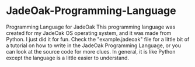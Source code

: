 # JadeOak-Programming-Language
Programming Language for JadeOak
This programming language was created for my JadeOak OS operating system, and it was made from Python. I just did it for fun. Check the "example.jadeoak" file
for a little bit of a tutorial on how to write in the JadeOak Programming Language, or you can look at the source code for more clues. In general, it is like 
Python except the language is a little easier to understand. 
